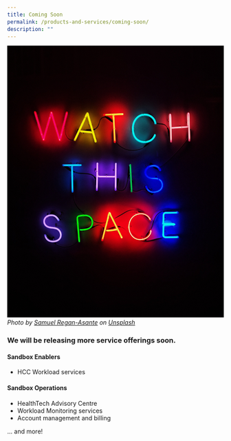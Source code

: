 ```yaml
---
title: Coming Soon
permalink: /products-and-services/coming-soon/
description: ""
---
```

![coming soon](/images/Test%20Images/samuel-regan-asante-rk8fhggeyr8-unsplash.jpeg)
*Photo by [Samuel Regan-Asante](https://unsplash.com/@fkaregan?utmsource=unsplash&utmmedium=referral&utmcontent=creditCopyText) on [Unsplash](https://unsplash.com/photos/Rk8fHGGeyr8?utmsource=unsplash&utmmedium=referral&utmcontent=creditCopyText)*

### We will be releasing more service offerings soon. 
#### Sandbox Enablers
* HCC Workload services

#### Sandbox Operations
* HealthTech Advisory Centre
* Workload Monitoring services
* Account management and billing

... and more! 
